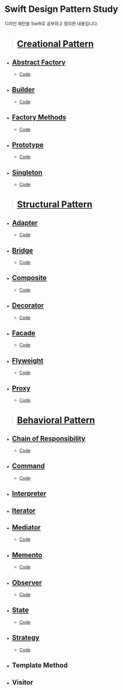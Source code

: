 # Swift Design Pattern Study

디자인 패턴을 Swift로 공부하고 정리한 내용입니다.

> # [Creational Pattern](https://github.com/jaicoco/Swift_Design_Pattern_Study/tree/main/Creational_Pattern)
  - ## [Abstract Factory](https://icksw.tistory.com/235)
    - [Code](https://github.com/jaicoco/Swift_Design_Pattern_Study/tree/main/Creational%20Pattern/AbstractFactoryPattern/AbstractFactoryPattern)
  - ## [Builder](https://icksw.tistory.com/236)
    - [Code](https://github.com/jaicoco/Swift_Design_Pattern_Study/tree/main/Creational%20Pattern/Builder%20Pattern/Builder%20Pattern)
  - ## [Factory Methods](https://icksw.tistory.com/237)
    - [Code](https://github.com/jaicoco/Swift_Design_Pattern_Study/tree/main/Creational%20Pattern/Factory%20Method%20Pattern/Factory%20Method%20Pattern)
  - ## [Prototype](https://icksw.tistory.com/238)
    - [Code](https://github.com/jaicoco/Swift_Design_Pattern_Study/tree/main/Creational%20Pattern/Prototype%20Pattern/Prototype%20Pattern)
  - ## [Singleton](https://icksw.tistory.com/239)
    - [Code](https://github.com/jaicoco/Swift_Design_Pattern_Study/tree/main/Creational%20Pattern/Singleton%20Pattern/Singleton%20Pattern)

> # [Structural Pattern](https://icksw.tistory.com/240)
  - ## [Adapter](https://icksw.tistory.com/241)
    - [Code](https://github.com/jaicoco/Swift_Design_Pattern_Study/tree/main/Structural%20Pattern/Adapter%20Pattern/Adapter%20Pattern)
  - ## [Bridge](https://icksw.tistory.com/242)
    - [Code](https://github.com/jaicoco/Swift_Design_Pattern_Study/tree/main/Structural%20Pattern/Bridge%20Pattern/Bridge%20Pattern)
  - ## [Composite](https://icksw.tistory.com/243)
    - [Code](https://github.com/jaicoco/Swift_Design_Pattern_Study/tree/main/Structural%20Pattern/Composite%20Pattern)
  - ## [Decorator](https://icksw.tistory.com/244)
    - [Code](https://github.com/jaicoco/Swift_Design_Pattern_Study/tree/main/Structural%20Pattern/Decorator%20Pattern/Decorator%20Pattern)
  - ## [Facade](https://icksw.tistory.com/246)
    - [Code](https://github.com/jaicoco/Swift_Design_Pattern_Study/tree/main/Structural%20Pattern/Facade%20Pattern/Facade%20Pattern)
  - ## [Flyweight](https://icksw.tistory.com/247)
    - [Code](https://github.com/jaicoco/Swift_Design_Pattern_Study/tree/main/Structural%20Pattern/Flyweight%20Pattern/Flyweight%20Pattern)
  - ## [Proxy](https://icksw.tistory.com/248)
    - [Code](https://github.com/jaicoco/Swift_Design_Pattern_Study/tree/main/Structural%20Pattern/Proxy%20Pattern/Proxy%20Pattern)

> # [Behavioral Pattern](https://icksw.tistory.com/249)
  - ## [Chain of Responsibility](https://icksw.tistory.com/250)
    - [Code](https://github.com/jaicoco/Swift_Design_Pattern_Study/tree/main/Behavioral%20Pattern/Chain%20of%20Responsibility/Chain%20of%20Responsibility)
  - ## [Command](https://icksw.tistory.com/251)
    - [Code](https://github.com/jaicoco/Swift_Design_Pattern_Study/tree/main/Behavioral%20Pattern/Command%20Pattern/Command%20Pattern)
  - ## [Interpreter](https://icksw.tistory.com/252)
  - ## [Iterator](https://icksw.tistory.com/253)
  - ## [Mediator](https://icksw.tistory.com/254)
    - [Code](https://github.com/jaicoco/Swift_Design_Pattern_Study/tree/main/Behavioral%20Pattern/Mediator%20Pattern/Mediator%20Pattern)
  - ## [Memento](https://icksw.tistory.com/255)
    - [Code](https://github.com/jaicoco/Swift_Design_Pattern_Study/tree/main/Behavioral%20Pattern/Memento%20Pattern/Memento%20Pattern)
  - ## [Observer](https://icksw.tistory.com/257)
    - [Code](https://github.com/jaicoco/Swift_Design_Pattern_Study/tree/main/Behavioral%20Pattern/Observer%20Pattern)
  - ## [State](https://icksw.tistory.com/258)
    - [Code](https://github.com/jaicoco/Swift_Design_Pattern_Study/tree/main/Behavioral%20Pattern/State%20Pattern)
  - ## [Strategy](https://icksw.tistory.com/259)
    - [Code](https://github.com/jaicoco/Swift_Design_Pattern_Study/tree/main/Behavioral%20Pattern/Strategy%20Pattern)
  - ## Template Method
  - ## Visitor
